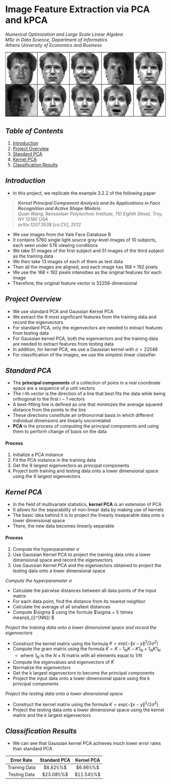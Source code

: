 # Image Feature Extraction via PCA and kPCA

*Numerical Optimization and Large Scale Linear Algebra*  
*MSc in Data Science, Department of Informatics*  
*Athens University of Economics and Business*

![yale face database](./images/banner.jpg)

## *Table of Contents*

1. [Introduction](#introduction)
2. [Project Overview](#project-overview)
3. [Standard PCA](#standard-pca)
4. [Kernel PCA](#kernel-pca)
5. [Classification Results](#classification-results)

## *Introduction*

- In this project, we replicate the example 3.2.2 of the following paper

> ***Kernel Principal Component Analysis and its Applications in Face Recognition and Active Shape Models***  
> *Quan Wang, Rensselaer Polytechnic Institute, 110 Eighth Street, Troy, NY 12180 USA*  
> *arXiv:1207.3538 \[cs.CV\], 2012*

- We use images from the Yale Face Database B
- It contains 5760 single light source gray-level images of 10 subjects, each seen under 576 viewing conditions
- We take 51 images of the first subject and 51 images of the third subject as the training data
- We then take 13 images of each of them as test data
- Then all the images are aligned, and each image has $168 \times 192$ pixels
- We use the $168 \times 192$ pixels intensities as the original features for each image
- Therefore, the original feature vector is $32256$-dimensional

## *Project Overview*

- We use standard PCA and Gaussian Kernel PCA
- We extract the 9 most significant features from the training data and record the eigenvectors
- For standard PCA, only the eigenvectors are needed to extract features from testing data
- For Gaussian kernel PCA, both the eigenvectors and the training data are needed to extract features from testing data
- In addition, for kernel PCA, we use a Gaussian kernel with $\sigma = 22546$
- For classification of the images, we use the simplest linear classifier

## *Standard PCA*

- The **principal components** of a collection of poins in a real coordinate space are a sequence of $p$ unit vectors
- The $i$-th vector is the direction of a line that best fits the data while being orthogonal to the first $i-1$ vectors
- A best-fitting line is defined as one that minimizes the average squared distance from the points to the line
- These directions constitute an orthonormal basis in which different individual dimensions are linearly uncorrelated
- **PCA** is the process of computing the principal components and using them to perform change of basis on the data

#### Process

1. Initialize a PCA instance 
2. Fit the PCA instance in the training data
3. Get the 9 largest eigenvectors as principal components
4. Project both training and testing data onto a lower dimensional space using the 9 largest eigenvectors

## *Kernel PCA*

- In the field of multivariate statistics, **kernel PCA** is an extension of PCA
- It allows for the separability of non-linear data by making use of kernels
- The basic idea behind it is to project the linearly inseparable data onto a lower dimensional space
- There, the new data becomes linearly separable

#### Process

1. Compute the hyperparameter $\sigma$
2. Use Gaussian Kernel PCA to project the training data onto a lower dimensional space and record the eigenvectors
3. Use Gaussian Kernel PCA and the eigenvectors obtained to project the testing data onto a lower dimensional space

*Compute the hyperparameter* $\sigma$

- Calculate the pairwise distances between all data points of the input matrix
- For each data point, find the distance from its nearest neighbor
- Calculate the average of all smallest distances
- Compute  $\sigma $ using the formula  $\sigma = 5 \times mean(d_{i}^{NN}) $

*Project the training data onto a lower dimensional space and record the eigenvectors*

- Construct the kernel matrix using the formula $K = exp(-\| x - y \|^{2} / 2 \sigma^{2})$
- Compute the gram matrix using the formula $\tilde{K} = K - 1_{N}K - K1_{N} + 1_{N}K1_{N}$
  - where $1_{N}$ is the $N \times N$ matrix with all elements equal to $1/N$
- Compute the eigenvalues and eigenvectors of $\tilde{K}$
- Normalize the eigenvectors
- Get the k largest eigenvectors to become the principal components
- Project the input data onto a lower dimensional space using the k principal components

*Project the testing data onto a lower dimensional space*

- Construct the kernel matrix using the formula $K = exp(-\| x - y \|^{2} / 2 \sigma^{2})$
- Project the testing data onto a lower dimensional space using the kernel matrix and the k largest eigenvectors

## *Classification Results*

- We can see that Gaussian kernel PCA achieves much lower error rates than standard PCA

| Error Rate | Standard PCA | Kernel PCA |
| :--------: | :----------: | :--------: |
| Training Data | $8.82\\%$ | $6.86\\%$ |
| Testing Data | $23.08\\%$ | $11.54\\%$ |